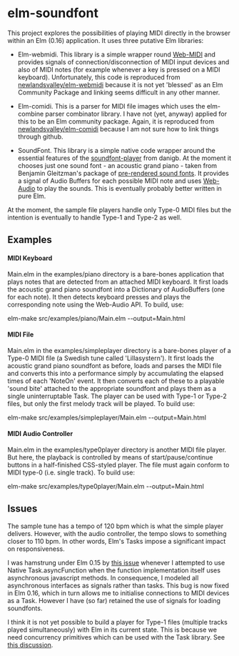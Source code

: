 elm-soundfont
=============

This project explores the possibilities of playing MIDI directly in the browser within an Elm (0.16) application.  It uses three putative Elm libraries:

*   Elm-webmidi.  This library is a simple wrapper round [Web-MIDI](http://www.w3.org/TR/webmidi/) and provides signals of connection/disconnection of MIDI input devices and also of MIDI notes (for example whenever a key is pressed on a MIDI keyboard).  Unfortunately, this code is reproduced from [newlandsvalley/elm-webmidi](https://github.com/newlandsvalley/elm-webmidi) because it is not yet 'blessed' as an Elm Community Package and linking seems difficult in any other manner.

*   Elm-comidi.  This is a parser for MIDI file images which uses the elm-combine parser combinator library.  I have not (yet, anyway) applied for this to be an Elm community package.  Again, it is reproduced from [newlandsvalley/elm-comidi](https://github.com/newlandsvalley/elm-comidi) because I am not sure how to link things through github.

*   SoundFont.  This library is a simple native code wrapper around the essential features of the [soundfont-player](https://github.com/danigb/soundfont-player) from danigb. At the moment it chooses just one sound font - an acoustic grand piano - taken from Benjamin Gleitzman's package of [pre-rendered sound fonts](https://github.com/gleitz/midi-js-soundfonts). It provides a signal of Audio Buffers for each possible MIDI note and uses [Web-Audio](https://webaudio.github.io/web-audio-api/) to play the sounds. This is eventually probably better written in pure Elm.

At the moment, the sample file players handle only Type-0 MIDI files but the intention is eventually to handle Type-1 and Type-2 as well.


Examples
--------

#### MIDI Keyboard

Main.elm in the examples/piano directory is a bare-bones application that plays notes that are detected from an attached MIDI keyboard.  It first loads the acoustic grand piano soundfont into a Dictionary of AudioBuffers (one for each note).  It then detects keyboard presses and plays the corresponding note using the Web-Audio API.  To build, use:

elm-make src/examples/piano/Main.elm --output=Main.html

#### MIDI File

Main.elm in the examples/simpleplayer directory is a bare-bones player of a Type-0 MIDI file (a Swedish tune called 'Lillasystern').  It first loads the acoustic grand piano soundfont as before, loads and parses the MIDI file and converts this into a performance simply by accumulating the elapsed times of each 'NoteOn' event. It then converts each of these to a playable 'sound bite' attached to the appropriate soundfont and plays them as a single uninterruptable Task. The player can be used with Type-1 or Type-2 files, but only the first melody track will be played. To build use:

elm-make src/examples/simpleplayer/Main.elm --output=Main.html

#### MIDI Audio Controller

Main.elm in the examples/type0player directory is another MIDI file player. But here, the playback is controlled by means of start/pause/continue buttons in a half-finished CSS-styled player. The file must again conform to MIDI type-0 (i.e. single track). To build use:

elm-make src/examples/type0player/Main.elm --output=Main.html


Issues
------

The sample tune has a tempo of 120 bpm which is what the simple player delivers. However, with the audio controller, the tempo slows to something closer to 110 bpm.  In other words, Elm's Tasks impose a significant impact on responsiveness.

I was hamstrung under Elm 0.15 by [this issue](https://github.com/elm-lang/core/issues/240) whenever I attempted to use Native Task.asyncFunction when the function implementation itself uses asynchronous javascript methods.  In consequence, I modeled all asynchronous interfaces as signals rather than tasks. This bug is now fixed in Elm 0.16, which in turn allows me to initialise connections to MIDI devices as a Task.  However I have (so far) retained the use of signals for loading soundfonts.

I think it is not yet possible to build a player for Type-1 files (multiple tracks played simultaneously) with Elm in its current state.  This is because we need concurrency primitives which can be used with the Task library.  See [this discussion](https://groups.google.com/forum/#!topic/elm-discuss/NDAYIAML438).







 




